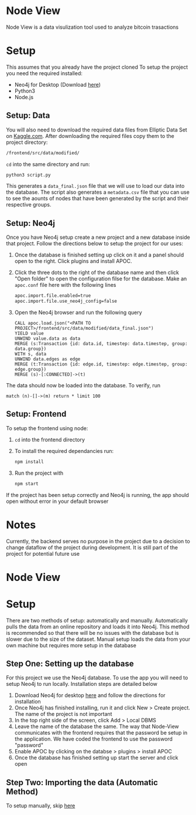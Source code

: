 # Node View
Node View is a data visulization tool used to analyze bitcoin trasactions
# Setup
This assumes that you already have the project cloned
To setup the project you need the required installed:
- Neo4j for Desktop (Download [here](https://neo4j.com/download/))
- Python3
- Node.js

## Setup: Data
You will also need to download the required data files from Elliptic Data Set on [Kaggle.com](https://www.kaggle.com/datasets/ellipticco/elliptic-data-set). After downloading the required files copy them to the project directory:
```bash
/frontend/src/data/modified/
```
```cd``` into the same directory and run:
```bash
python3 script.py
```
This generates a ```data_final.json``` file that we will use to load our data into the database. The script also generates a ```metadata.csv``` file that you can use to see the aounts of nodes that have been generated by the script and their respective groups.

## Setup: Neo4j
Once you have Neo4j setup create a new project and a new database inside that project. Follow the directions below to setup the project for our uses:
1) Once the database is finished setting up click on it and a panel should open to the right. Click plugins and install APOC.
2) Click the three dots to the right of the database name and then click "Open folder" to open the configuration filse for the database. Make an ```apoc.conf``` file here with the following lines

    ```bash
    apoc.import.file.enabled=true
    apoc.import.file.use_neo4j_config=false
    ```
3) Open the Neo4j browser and run the following query

    ```
    CALL apoc.load.json("<PATH TO PROJECT>/frontend/src/data/modified/data_final.json")
    YIELD value
    UNWIND value.data as data
    MERGE (s:Transaction {id: data.id, timestep: data.timestep, group: data.group})
    WITH s, data
    UNWIND data.edges as edge
    MERGE (t:Transaction {id: edge.id, timestep: edge.timestep, group: edge.group})
    MERGE (s)-[:CONNECTED]->(t)
    ```
The data should now be loaded into the database. To verify, run
```
match (n)-[]->(m) return * limit 100
```

## Setup: Frontend
To setup the frontend using node:
1) `cd` into the frontend directory
2) To install the required dependancies run:
    ```bash
    npm install
    ```
   
3) Run the project with 

    ```bash
    npm start
    ```
If the project has been setup correctly and Neo4j is running, the app should open without error in your default browser

# Notes
Currently, the backend serves no purpose in the project due to a decision to change dataflow of the project during development. It is still part of the project for potential future use 


# Node View
# Setup
There are two methods of setup: automatically and manually. Automatically pulls the data from an online repository and loads it into Neo4j. This method is recommended so that there will be no issues with the database but is slower due to the size of the dataset. Manual setup loads the data from your own machine but requires more setup in the database
## Step One: Setting up the database
For this project we use the Neo4j database. To use the app you will need to setup Neo4j to run locally. Installation steps are detailed below
1) Download Neo4j for desktop [here](https://neo4j.com/download/) and follow the directions for installation
2) Once Neo4j has finished installing, run it and click New > Create project. The name of the project is not important
3) In the top right side of the screen, click Add > Local DBMS
4) Leave the name of the database the same. The way that Node-View communicates with the frontend requires that the password be setup in the application. We have coded the frontend to use the password "password"
5) Enable APOC by clicking on the databse > plugins > install APOC
6) Once the database has finished setting up start the server and click open
## Step Two: Importing  the data (Automatic Method)
To setup manually, skip [here]()
